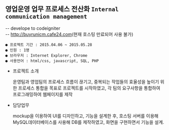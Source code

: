 ## 영업운영 업무 프로세스 전산화    ```Internal communication management```
-- develope to codeigniter   
-- <http://buyrunicm.cafe24.com>(현재 호스팅 만료되어 사용 불가)

```
● 프로젝트 기간 : 2015.04.06 ~ 2015.05.28
● 인원 : 1명
● 브라우저 : Internet Explorer, Chrome
● 사용언어 : html/css, javascript, SQL, PHP
```
* 프로젝트 소개

  운영팀과 영업팀의 프로세스 흐름이 끊기고, 중복되는 작업들의 효율성을 높이기 위한 프로세스 통합을 목표로 프로젝트를 시작하였고, 각 팀의 요구사항을 통합하여 프로그래밍하여 웹페이지를 제작

* 담당업무
 
  mockup을 이용하여 UI를 디자인하고, 기능을 설계한 후, 호스팅 서버를 이용해 MySQL데이터베이스를 사용해 DB를 제작하였고, 화면을 구현하면서 기능을 설계. 
